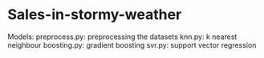 # Sales-in-stormy-weather

Models:
preprocess.py: preprocessing the datasets
	knn.py: k nearest neighbour
	boosting.py: gradient boosting
	svr.py: support vector regression
